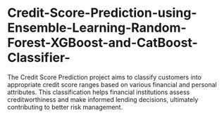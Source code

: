 # Credit-Score-Prediction-using-Ensemble-Learning-Random-Forest-XGBoost-and-CatBoost-Classifier-
The Credit Score Prediction project aims to classify customers into appropriate credit score ranges based on various financial and personal attributes. This classification helps financial institutions assess creditworthiness and make informed lending decisions, ultimately contributing to better risk management.
